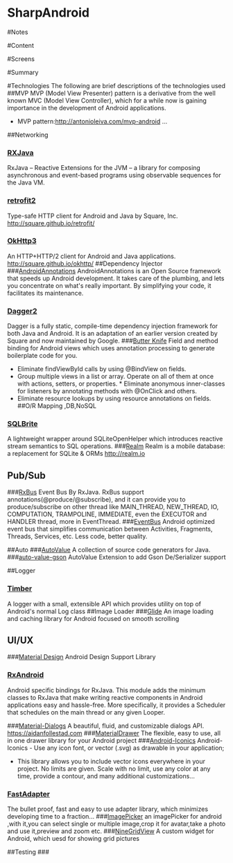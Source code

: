 # SharpAndroid

#Notes

#Content

#Screens

#Summary

#Technologies
The following are brief descriptions of the technologies used
##MVP
MVP (Model View Presenter) pattern is a derivative from the well known MVC (Model View Controller), which for a while now is gaining importance in the development of Android applications.
* MVP pattern:<http://antonioleiva.com/mvp-android> ...

##Networking
### [RXJava](https://github.com/ReactiveX/RxJava)
RxJava – Reactive Extensions for the JVM – a library for composing asynchronous and event-based programs using observable sequences for the Java VM.
### [retrofit2](https://github.com/square/retrofit)
Type-safe HTTP client for Android and Java by Square, Inc. http://square.github.io/retrofit/
### [OkHttp3](https://github.com/square/okhttp)
An HTTP+HTTP/2 client for Android and Java applications. http://square.github.io/okhttp/
##Dependency Injector
###[AndroidAnnotations](https://github.com/androidannotations/androidannotations)
AndroidAnnotations is an Open Source framework that speeds up Android development. It takes care of the plumbing, and lets you concentrate on what's really important. By simplifying your code, it facilitates its maintenance.
### [Dagger2](http://google.github.io/dagger/)
Dagger is a fully static, compile-time dependency injection framework for both Java and Android. It is an adaptation of an earlier version created by Square and now maintained by Google.
###[Butter Knife](https://github.com/JakeWharton/butterknife)
Field and method binding for Android views which uses annotation processing to generate boilerplate code for you.
 * Eliminate findViewById calls by using @BindView on fields.
 * Group multiple views in a list or array. Operate on all of them at once with actions, setters, or properties.  * Eliminate anonymous inner-classes for listeners by annotating methods with @OnClick and others.
 * Eliminate resource lookups by using resource annotations on fields.
##O/R Mapping ,DB,NoSQL
### [SQLBrite](https://github.com/square/sqlbrite)
A lightweight wrapper around SQLiteOpenHelper which introduces reactive stream semantics to SQL operations.
###[Realm](https://github.com/realm/realm-java)
Realm is a mobile database: a replacement for SQLite & ORMs http://realm.io
## Pub/Sub
###[RxBus]()
Event Bus By RxJava.
RxBus support annotations(@produce/@subscribe), and it can provide you to produce/subscribe on other thread like MAIN_THREAD, NEW_THREAD, IO, COMPUTATION, TRAMPOLINE, IMMEDIATE, even the EXECUTOR and HANDLER thread, more in EventThread.
###[EventBus](https://github.com/greenrobot/EventBus)
Android optimized event bus that simplifies communication between Activities, Fragments, Threads, Services, etc. Less code, better quality.

##Auto
###[AutoValue](https://github.com/google/auto)
A collection of source code generators for Java.
###[auto-value-gson](https://github.com/rharter/auto-value-gson)
AutoValue Extension to add Gson De/Serializer support

##Logger
### [Timber](https://github.com/JakeWharton/timber)
A logger with a small, extensible API which provides utility on top of Android's normal Log class
##Image Loader
###[Glide](https://github.com/bumptech/glide)
An image loading and caching library for Android focused on smooth scrolling
## UI/UX
###[Material Design]()
  Android Design Support Library

### [RxAndroid](https://github.com/ReactiveX/RxAndroid)
Android specific bindings for RxJava.
This module adds the minimum classes to RxJava that make writing reactive components in Android applications easy and hassle-free. More specifically, it provides a Scheduler that schedules on the main thread or any given Looper.


###[Material-Dialogs](https://github.com/afollestad/material-dialogs)
 A beautiful, fluid, and customizable dialogs API. https://aidanfollestad.com
###[MaterialDrawer](https://github.com/mikepenz/MaterialDrawer)
The flexible, easy to use, all in one drawer library for your Android project
###[Android-Iconics](https://github.com/mikepenz/Android-Iconics)
Android-Iconics - Use any icon font, or vector (.svg) as drawable in your application;
* This library allows you to include vector icons everywhere in your project. No limits are given. Scale with no limit, use any color at any time, provide a contour, and many additional customizations...
### [FastAdapter](https://github.com/mikepenz/FastAdapter)
The bullet proof, fast and easy to use adapter library, which minimizes developing time to a fraction...
###[ImagePicker](https://github.com/jeasonlzy/ImagePicker)
an imagePicker for android ,with it,you can select single or multiple image,crop it for avatar,take a photo and use it,preview and zoom etc.
###[NineGridView](https://github.com/jeasonlzy/NineGridView)
A custom widget for Android, which uesd for showing grid pictures


##Testing
###[]()
